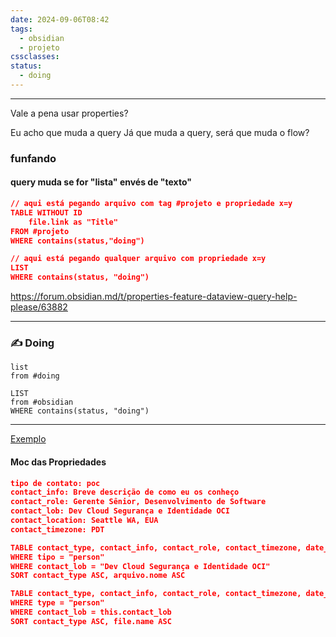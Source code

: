 ```yaml
---
date: 2024-09-06T08:42
tags:
  - obsidian
  - projeto
cssclasses: 
status:
  - doing
---
```

---


Vale a pena usar properties?

Eu acho que muda a query
Já que muda a query, será que muda o flow?

### funfando

#### query muda se for "lista" envés de "texto"
```json
// aqui está pegando arquivo com tag #projeto e propriedade x=y
TABLE WITHOUT ID
	file.link as "Title"
FROM #projeto  
WHERE contains(status,"doing")

```

```json
// aqui está pegando qualquer arquivo com propriedade x=y
LIST
WHERE contains(status, "doing")
```


https://forum.obsidian.md/t/properties-feature-dataview-query-help-please/63882

---

### ✍ Doing
```dataview
list
from #doing
```
```dataview
LIST
from #obsidian
WHERE contains(status, "doing")
```


---


[Exemplo](https://forum.obsidian.md/t/dataview-query-using-property-in-the-current-note/81107)
#### Moc das **Propriedades**
```json
tipo de contato: poc
contact_info: Breve descrição de como eu os conheço
contact_role: Gerente Sênior, Desenvolvimento de Software
contact_lob: Dev Cloud Segurança e Identidade OCI
contact_location: Seattle WA, EUA
contact_timezone: PDT
```

```json
TABLE contact_type, contact_info, contact_role, contact_timezone, date_last_spoken  
WHERE tipo = "person"
WHERE contact_lob = "Dev Cloud Segurança e Identidade OCI"
SORT contact_type ASC, arquivo.nome ASC
```

```json
TABLE contact_type, contact_info, contact_role, contact_timezone, date_last_spoken  
WHERE type = "person"
WHERE contact_lob = this.contact_lob
SORT contact_type ASC, file.name ASC
```
